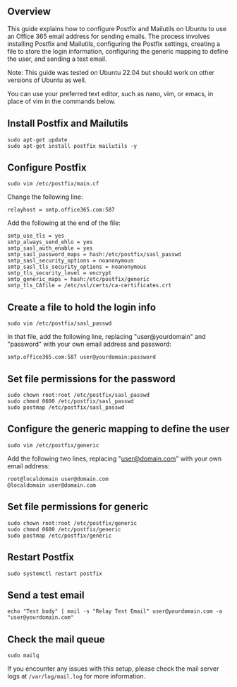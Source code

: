 ## Overview
This guide explains how to configure Postfix and Mailutils on Ubuntu to use an Office 365 email address for sending emails. The process involves installing Postfix and Mailutils, configuring the Postfix settings, creating a file to store the login information, configuring the generic mapping to define the user, and sending a test email.

Note: This guide was tested on Ubuntu 22.04 but should work on other versions of Ubuntu as well.

You can use your preferred text editor, such as nano, vim, or emacs, in place of vim in the commands below.

## Install Postfix and Mailutils
```
sudo apt-get update
sudo apt-get install postfix mailutils -y
```
## Configure Postfix
```
sudo vim /etc/postfix/main.cf
```
Change the following line:
```
relayhost = smtp.office365.com:587
```
Add the following at the end of the file:
```
smtp_use_tls = yes
smtp_always_send_ehlo = yes
smtp_sasl_auth_enable = yes
smtp_sasl_password_maps = hash:/etc/postfix/sasl_passwd
smtp_sasl_security_options = noanonymous
smtp_sasl_tls_security_options = noanonymous
smtp_tls_security_level = encrypt
smtp_generic_maps = hash:/etc/postfix/generic
smtp_tls_CAfile = /etc/ssl/certs/ca-certificates.crt
```
## Create a file to hold the login info
```
sudo vim /etc/postfix/sasl_passwd
```
In that file, add the following line, replacing "user@yourdomain" and "password" with your own email address and password:
```
smtp.office365.com:587 user@yourdomain:password
```
## Set file permissions for the password
```
sudo chown root:root /etc/postfix/sasl_passwd
sudo chmod 0600 /etc/postfix/sasl_passwd
sudo postmap /etc/postfix/sasl_passwd
```
## Configure the generic mapping to define the user
```
sudo vim /etc/postfix/generic
```
Add the following two lines, replacing "user@domain.com" with your own email address:
```
root@localdomain user@domain.com
@localdomain user@domain.com
```
## Set file permissions for generic
```
sudo chown root:root /etc/postfix/generic
sudo chmod 0600 /etc/postfix/generic
sudo postmap /etc/postfix/generic
```
## Restart Postfix
```
sudo systemctl restart postfix
```
## Send a test email
```
echo "Test body" | mail -s "Relay Test Email" user@yourdomain.com -a "user@yourdomain.com"
```
## Check the mail queue
```
sudo mailq
```
If you encounter any issues with this setup, please check the mail server logs at `/var/log/mail.log` for more information.